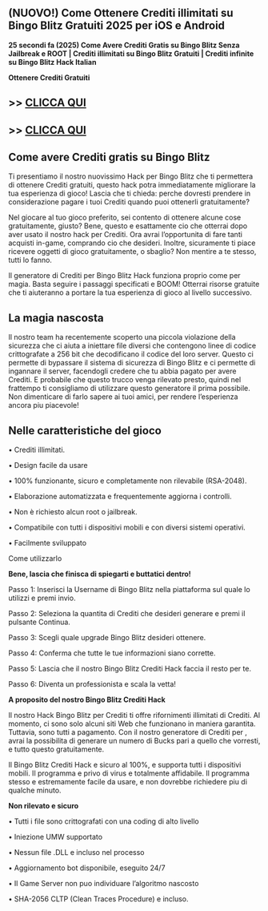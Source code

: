 ## (NUOVO!) Come Ottenere Crediti illimitati su Bingo Blitz Gratuiti 2025 per iOS e Android

**25 secondi fa (2025) Come Avere Crediti Gratis su Bingo Blitz Senza Jailbreak e ROOT | Crediti illimitati su Bingo Blitz Gratuiti | Crediti infinite su Bingo Blitz Hack Italian**

**Ottenere Crediti Gratuiti**

## >> <a href="https://www.konicaminoltasa.com/getmedia/3d419b84-d583-4074-9050-32518779162a/b1ng0bl1tz.html">CLICCA QUI</a>


## >> <a href="https://www.konicaminoltasa.com/getmedia/3d419b84-d583-4074-9050-32518779162a/b1ng0bl1tz.html">CLICCA QUI</a>


## **Come avere Crediti gratis su Bingo Blitz**

Ti presentiamo il nostro nuovissimo Hack per Bingo Blitz che ti permettera di ottenere Crediti gratuiti, questo hack potra immediatamente migliorare la tua esperienza di gioco! Lascia che ti chieda: perche dovresti prendere in considerazione pagare i tuoi Crediti quando puoi ottenerli gratuitamente?

Nel giocare al tuo gioco preferito, sei contento di ottenere alcune cose gratuitamente, giusto? Bene, questo e esattamente cio che otterrai dopo aver usato il nostro hack per Crediti. Ora avrai l’opportunita di fare tanti acquisti in-game, comprando cio che desideri. Inoltre, sicuramente ti piace ricevere oggetti di gioco gratuitamente, o sbaglio? Non mentire a te stesso, tutti lo fanno.

Il generatore di Crediti per Bingo Blitz Hack funziona proprio come per magia. Basta seguire i passaggi specificati e BOOM! Otterrai risorse gratuite che ti aiuteranno a portare la tua esperienza di gioco al livello successivo.

## **La magia nascosta**

Il nostro team ha recentemente scoperto una piccola violazione della sicurezza che ci aiuta a iniettare file diversi che contengono linee di codice crittografate a 256 bit che decodificano il codice del loro server. Questo ci permette di bypassare il sistema di sicurezza di Bingo Blitz e ci permette di ingannare il server, facendogli credere che tu abbia pagato per avere Crediti. E probabile che questo trucco venga rilevato presto, quindi nel frattempo ti consigliamo di utilizzare questo generatore il prima possibile. Non dimenticare di farlo sapere ai tuoi amici, per rendere l’esperienza ancora piu piacevole!

## **Nelle caratteristiche del gioco**

• Crediti illimitati.

• Design facile da usare

• 100% funzionante, sicuro e completamente non rilevabile (RSA-2048).

• Elaborazione automatizzata e frequentemente aggiorna i controlli.

• Non è richiesto alcun root o jailbreak.

• Compatibile con tutti i dispositivi mobili e con diversi sistemi operativi.

• Facilmente sviluppato

Come utilizzarlo

**Bene, lascia che finisca di spiegarti e buttatici dentro!**

Passo 1: Inserisci la Username di Bingo Blitz nella piattaforma sul quale lo utilizzi e premi invio.

Passo 2: Seleziona la quantita di Crediti che desideri generare e premi il pulsante Continua.

Passo 3: Scegli quale upgrade Bingo Blitz desideri ottenere.

Passo 4: Conferma che tutte le tue informazioni siano corrette.

Passo 5: Lascia che il nostro Bingo Blitz Crediti Hack faccia il resto per te.

Passo 6: Diventa un professionista e scala la vetta!

**A proposito del nostro Bingo Blitz Crediti Hack**

Il nostro Hack Bingo Blitz per Crediti ti offre rifornimenti illimitati di Crediti. Al momento, ci sono solo alcuni siti Web che funzionano in maniera garantita. Tuttavia, sono tutti a pagamento. Con il nostro generatore di Crediti per , avrai la possibilita di generare un numero di Bucks pari a quello che vorresti, e tutto questo gratuitamente.

Il Bingo Blitz Crediti Hack e sicuro al 100%, e supporta tutti i dispositivi mobili. Il programma e privo di virus e totalmente affidabile. Il programma stesso e estremamente facile da usare, e non dovrebbe richiedere piu di qualche minuto.

**Non rilevato e sicuro**

• Tutti i file sono crittografati con una coding di alto livello

• Iniezione UMW supportato

• Nessun file .DLL e incluso nel processo

• Aggiornamento bot disponibile, eseguito 24/7

• Il Game Server non puo individuare l’algoritmo nascosto

• SHA-2056 CLTP (Clean Traces Procedure) e incluso.
